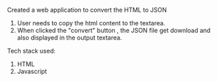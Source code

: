 Created a web application to convert the HTML to JSON

1) User needs to copy the html content to the textarea.
2) When clicked the "convert" button , the JSON file get download and also displayed in the output textarea.

Tech stack used:
1) HTML
2) Javascript
